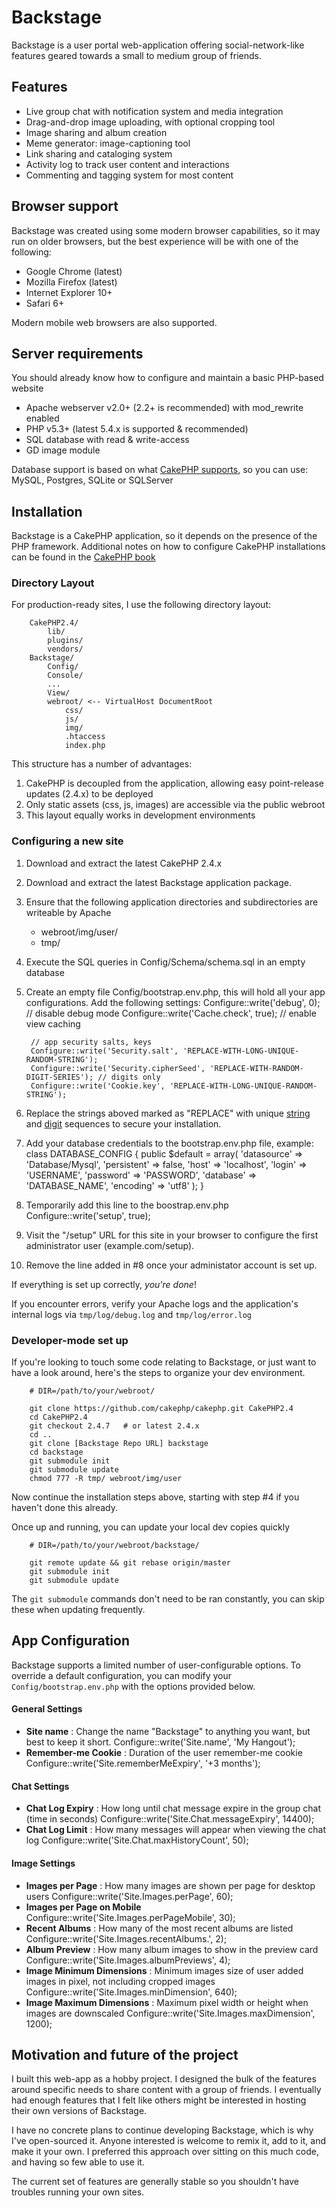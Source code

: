 # Backstage

Backstage is a user portal web-application offering social-network-like features geared towards a small to medium group of friends.

## Features
* Live group chat with notification system and media integration
* Drag-and-drop image uploading, with optional cropping tool
* Image sharing and album creation
* Meme generator: image-captioning tool
* Link sharing and cataloging system
* Activity log to track user content and interactions
* Commenting and tagging system for most content

## Browser support

Backstage was created using some modern browser capabilities, so it may run on older browsers, but the best experience will be with one of the following:

* Google Chrome (latest)
* Mozilla Firefox (latest)
* Internet Explorer 10+
* Safari 6+

Modern mobile web browsers are also supported.

## Server requirements

You should already know how to configure and maintain a basic PHP-based website

* Apache webserver v2.0+ (2.2+ is recommended) with mod_rewrite enabled
* PHP v5.3+ (latest 5.4.x is supported & recommended)
* SQL database with read & write-access
* GD image module

Database support is based on what [CakePHP supports][CakePHPDataSources], so you can use: MySQL, Postgres, SQLite or SQLServer

## Installation

Backstage is a CakePHP application, so it depends on the presence of the PHP framework. Additional notes on how to configure CakePHP installations can be found in the [CakePHP book][CakePHPBookInstallation]

### Directory Layout

For production-ready sites, I use the following directory layout:

		CakePHP2.4/
			lib/
			plugins/
			vendors/
		Backstage/
			Config/
			Console/
			...
			View/
			webroot/ <-- VirtualHost DocumentRoot
				css/
				js/
				img/
				.htaccess
				index.php

This structure has a number of advantages:
1. CakePHP is decoupled from the application, allowing easy point-release updates (2.4.x) to be deployed
2. Only static assets (css, js, images) are accessible via the public webroot
3. This layout equally works in development environments

### Configuring a new site

1. Download and extract the latest CakePHP 2.4.x
2. Download and extract the latest Backstage application package.
3. Ensure that the following application directories and subdirectories are writeable by Apache
	* webroot/img/user/
	* tmp/
4. Execute the SQL queries in Config/Schema/schema.sql in an empty database
5. Create an empty file Config/bootstrap.env.php, this will hold all your app configurations. Add the following settings:
		Configure::write('debug', 0); // disable debug mode
		Configure::write('Cache.check', true); // enable view caching

		// app security salts, keys
		Configure::write('Security.salt', 'REPLACE-WITH-LONG-UNIQUE-RANDOM-STRING');
		Configure::write('Security.cipherSeed', 'REPLACE-WITH-RANDOM-DIGIT-SERIES'); // digits only
		Configure::write('Cookie.key', 'REPLACE-WITH-LONG-UNIQUE-RANDOM-STRING');
6. Replace the strings aboved marked as "REPLACE" with unique [string][RandomStrings] and [digit][RandomDigits] sequences to secure your installation.
7. Add your database credentials to the bootstrap.env.php file, example:
		class DATABASE_CONFIG {
			public $default = array(
				'datasource' => 'Database/Mysql',
				'persistent' => false,
				'host' => 'localhost',
				'login' => 'USERNAME',
				'password' => 'PASSWORD',
				'database' => 'DATABASE_NAME',
				'encoding' => 'utf8'
			);
		}
8. Temporarily add this line to the boostrap.env.php
		Configure::write('setup', true);
9. Visit the "/setup" URL for this site in your browser to configure the first administrator user (example.com/setup).
10. Remove the line added in #8 once your administator account is set up.

If everything is set up correctly, _you're done_!

If you encounter errors, verify your Apache logs and the application's internal logs via `tmp/log/debug.log` and `tmp/log/error.log`

### Developer-mode set up

If you're looking to touch some code relating to Backstage, or just want to have a look around, here's the steps to organize your dev environment.

		# DIR=/path/to/your/webroot/

		git clone https://github.com/cakephp/cakephp.git CakePHP2.4
		cd CakePHP2.4
		git checkout 2.4.7   # or latest 2.4.x
		cd ..
		git clone [Backstage Repo URL] backstage
		cd backstage
		git submodule init
		git submodule update
		chmod 777 -R tmp/ webroot/img/user

Now continue the installation steps above, starting with step #4 if you haven't done this already.

Once up and running, you can update your local dev copies quickly

		# DIR=/path/to/your/webroot/backstage/

		git remote update && git rebase origin/master
		git submodule init
		git submodule update

The `git submodule` commands don't need to be ran constantly, you can skip these when updating frequently.

## App Configuration

Backstage supports a limited number of user-configurable options. To override a default configuration, you can modify your `Config/bootstrap.env.php` with the options provided below.

#### General Settings

* **Site name** : Change the name "Backstage" to anything you want, but best to keep it short.
		Configure::write('Site.name', 'My Hangout');
* **Remember-me Cookie** : Duration of the user remember-me cookie
		Configure::write('Site.rememberMeExpiry', '+3 months');

#### Chat Settings

* **Chat Log Expiry** : How long until chat message expire in the group chat (time in seconds)
		Configure::write('Site.Chat.messageExpiry', 14400);
* **Chat Log Limit** : How many messages will appear when viewing the chat log
		Configure::write('Site.Chat.maxHistoryCount', 50);

#### Image Settings

* **Images per Page** : How many images are shown per page for desktop users
		Configure::write('Site.Images.perPage', 60);
* **Images per Page on Mobile**
		Configure::write('Site.Images.perPageMobile', 30);
* **Recent Albums** : How many of the most recent albums are listed
		Configure::write('Site.Images.recentAlbums.', 2);
* **Album Preview** : How many album images to show in the preview card
		Configure::write('Site.Images.albumPreviews', 4);
* **Image Minimum Dimensions** : Minimum images size of user added images in pixel, not including cropped images
		Configure::write('Site.Images.minDimension', 640);
* **Image Maximum Dimensions** : Maximum pixel width or height when images are downscaled
		Configure::write('Site.Images.maxDimension', 1200);

## Motivation and future of the project

I built this web-app as a hobby project. I designed the bulk of the features around specific needs to share content with a group of friends. I eventually had enough features that I felt like others might be interested in hosting their own versions of Backstage.

I have no concrete plans to continue developing Backstage, which is why I've open-sourced it. Anyone interested is welcome to remix it, add to it, and make it your own. I preferred this approach over sitting on this much code, and having so few able to use it.

The current set of features are generally stable so you shouldn't have troubles running your own sites.

[CakePHPBookInstallation]: http://book.cakephp.org/2.0/en/installation.html
[CakePHPDataSources]: http://book.cakephp.org/2.0/en/models/datasources.html
[RandomStrings]: https://api.wordpress.org/secret-key/1.1/salt/
[RandomDigits]: https://www.random.org/strings/?num=20&len=20&digits=on&unique=on&format=plain
